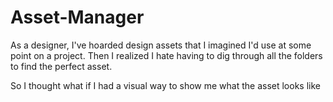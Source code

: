 # Asset-Manager
> 
As a designer, I've hoarded design assets that I imagined I'd use at some point on a project. Then I realized I hate having to dig through all the folders to find the perfect asset.

So I thought what if I had a visual way to show me what the asset looks like
